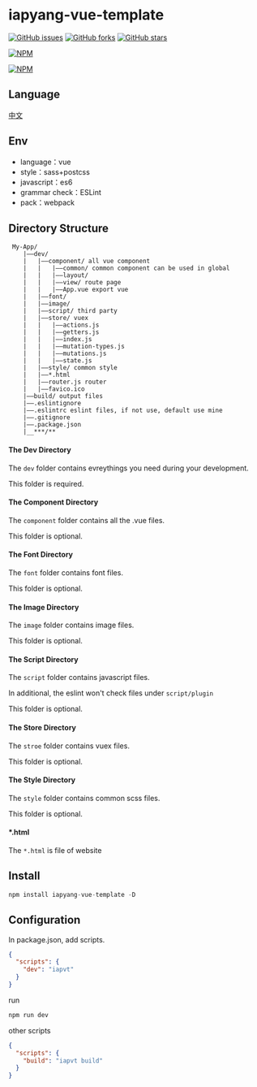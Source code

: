 # iapyang-vue-template

[![GitHub issues](https://img.shields.io/github/issues/iapYang/iapyang-vue-template.svg?style=flat-square)](https://github.com/iapYang/iapyang-vue-template/issues)
[![GitHub forks](https://img.shields.io/github/forks/iapYang/iapyang-vue-template.svg?style=flat-square)](https://github.com/iapYang/iapyang-vue-template/network)
[![GitHub stars](https://img.shields.io/github/stars/iapYang/iapyang-vue-template.svg?style=flat-square)](https://github.com/iapYang/iapyang-vue-template/stargazers)

[![NPM](https://nodei.co/npm/iapyang-vue-template.png?downloads=true&downloadRank=true&stars=true)](https://nodei.co/npm/iapyang-vue-template/)

[![NPM](https://nodei.co/npm-dl/iapyang-vue-template.png?months=1&height=3)](https://nodei.co/npm/iapyang-vue-template/)

## Language

[中文](https://github.com/iapYang/iapyang-vue-template/blob/master/README-zh.md)

## Env

- language：vue
- style：sass+postcss
- javascript：es6
- grammar check：ESLint
- pack：webpack

## Directory Structure

```
 My-App/       
    |——dev/    
    |   |——component/ all vue component    
    |   |   |——common/ common component can be used in global
    |   |   |——layout/ 
    |   |   |——view/ route page  
    |   |   |——App.vue export vue    
    |   |——font/  
    |   |——image/    
    |   |——script/ third party    
    |   |——store/ vuex  
    |   |   |——actions.js
    |   |   |——getters.js
    |   |   |——index.js
    |   |   |——mutation-types.js
    |   |   |——mutations.js
    |   |   |——state.js 
    |   |——style/ common style    
    |   |——*.html    
    |   |——router.js router    
    |   |——favico.ico
    |——build/ output files
    |——.eslintignore
    |——.eslintrc eslint files, if not use, default use mine   
    |——.gitignore    
    |——.package.json     
    |__***/**
```

#### The Dev Directory

The `dev` folder contains evreythings you need during your development.

This folder is required.

#### The Component Directory

The `component` folder contains all the .vue files.

This folder is optional.

#### The Font Directory

The `font` folder contains font files.

This folder is optional.

#### The Image Directory

The `image` folder contains image files.

This folder is optional.

#### The Script Directory

The `script` folder contains javascript files.

In additional, the eslint won't check files under `script/plugin`

This folder is optional.

#### The Store Directory

The `stroe` folder contains vuex files.

This folder is optional.

#### The Style Directory

The `style` folder contains common scss files.

This folder is optional.

#### *.html

The `*.html` is file of website 

## Install

```javascript
npm install iapyang-vue-template -D
```

## Configuration

In package.json, add scripts.

```json
{
  "scripts": {
    "dev": "iapvt"
  }
}
```

run

```javascript
npm run dev
```

other scripts

```json
{
  "scripts": {
    "build": "iapvt build"
  }
}
```


